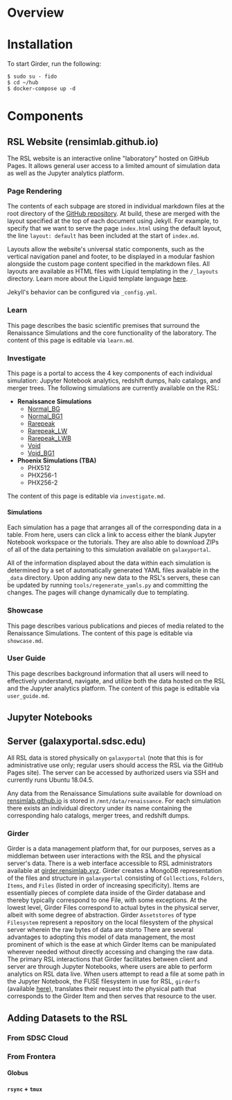 # Overview

# Installation

To start Girder, run the following:

```
$ sudo su - fido
$ cd ~/hub
$ docker-compose up -d
```

# Components

## RSL Website (rensimlab.github.io)

The RSL website is an interactive online "laboratory" hosted on GitHub Pages. It allows general user access to a limited amount of simulation data as well as the Jupyter analytics platform.

### Page Rendering

The contents of each subpage are stored in individual markdown files at the root directory of the [GitHub repository](https://github.com/rensimlab/rensimlab.github.io). At build, these are merged with the layout specified at the top of each document using Jekyll. For example, to specify that we want to serve the page `index.html` using the default layout, the line `layout: default` has been included at the start of `index.md`.

Layouts allow the website's universal static components, such as the vertical navigation panel and footer, to be displayed in a modular fashion alongside the custom page content specified in the markdown files. All layouts are available as HTML files with Liquid templating in the `/_layouts` directory. Learn more about the Liquid template language [here](https://shopify.github.io/liquid/).

Jekyll's behavior can be configured via `_config.yml`.

### Learn

This page describes the basic scientific premises that surround the Renaissance Simulations and the core functionality of the laboratory. The content of this page is editable via `learn.md`.

### Investigate

This page is a portal to access the 4 key components of each individual simulation: Jupyter Notebook analytics, redshift dumps, halo catalogs, and merger trees. The following simulations are currently available on the RSL:
- **Renaissance Simulations**
    - [Normal_BG](https://rensimlab.github.io/simulations/normal_bg.html)
    - [Normal_BG1](https://rensimlab.github.io/simulations/normal_bg1.html)
    - [Rarepeak](https://rensimlab.github.io/simulations/rarepeak.html)
    - [Rarepeak_LW](https://rensimlab.github.io/simulations/rarepeak_lw.html)
    - [Rarepeak_LWB](https://rensimlab.github.io/simulations/rarepeak_lwb.html)
    - [Void](https://rensimlab.github.io/simulations/void.html)
    - [Void_BG1](https://rensimlab.github.io/simulations/normal_bg.html)
- **Phoenix Simulations (TBA)**
    - PHX512
    - PHX256-1
    - PHX256-2

The content of this page is editable via `investigate.md`.

#### Simulations

Each simulation has a page that arranges all of the corresponding data in a table. From here, users can click a link to access either the blank Jupyter Notebook workspace or the tutorials. They are also able to download ZIPs of all of the data pertaining to this simulation available on `galaxyportal`.

All of the information displayed about the data within each simulation is determined by a set of automatically generated YAML files available in the `_data` directory. Upon adding any new data to the RSL's servers, these can be updated by running `tools/regenerate_yamls.py` and committing the changes. The pages will change dynamically due to templating.

### Showcase

This page describes various publications and pieces of media related to the Renaissance Simulations. The content of this page is editable via `showcase.md`.

### User Guide

This page describes background information that all users will need to effectively understand, navigate, and utilize both the data hosted on the RSL and the Jupyter analytics platform. The content of this page is editable via `user_guide.md`.

## Jupyter Notebooks

## Server (galaxyportal.sdsc.edu)

All RSL data is stored physically on `galaxyportal` (note that this is for administrative use only; regular users should access the RSL via the GitHub Pages site). The server can be accessed by authorized users via SSH and currently runs Ubuntu 18.04.5.

Any data from the Renaissance Simulations suite available for download on [rensimlab.github.io](rensimlab.github.io) is stored in `/mnt/data/renaissance`. For each simulation there exists an individual directory under its name containing the corresponding halo catalogs, merger trees, and redshift dumps.

### Girder

Girder is a data management platform that, for our purposes, serves as a middleman between user interactions with the RSL and the physical server's data. There is a web interface accessible to RSL administrators available at [girder.rensimlab.xyz](girder.rensimlab.xyz). Girder creates a MongoDB representation of the files and structure in `galaxyportal` consisting of `Collections`, `Folders`, `Items`, and `Files` (listed in order of increasing specificity). Items are essentially pieces of complete data inside of the Girder database and thereby typically correspond to one File, with some exceptions. At the lowest level, Girder Files correspond to actual bytes in the physical server, albeit with some degree of abstraction. Girder `Assetstores` of type `Filesystem` represent a repository on the local filesystem of the physical server wherein the raw bytes of data are storto
There are several advantages to adopting this model of data management, the most prominent of which is the ease at which Girder Items can be manipulated wherever needed without directly accessing and changing the raw data. The primary RSL interactions that Girder facilitates between client and server are through Jupyter Notebooks, where users are able to perform analytics on RSL data live. When users attempt to read a file at some path in the Jupyter Notebook, the FUSE filesystem in use for RSL, `girderfs` (available [here](https://github.com/data-exp-lab/girderfs)), translates their request into the physical path that corresponds to the Girder Item and then serves that resource to the user.

## Adding Datasets to the RSL

### From SDSC Cloud

<!---

All data for the Renaissance Simulations is stored in the SDSC cloud in the following places:
- [Voids](https://object.cloud.sdsc.edu/v1/AUTH_normanlab/Renaissance/)
- [Normal regions](https://object.cloud.sdsc.edu/v1/AUTH_normanlab/Renaissance_Normal/)
- [Rarepeaks](https://object.cloud.sdsc.edu/v1/AUTH_normanlab/Renaissance_Rarepeak/)

It is not recommended to use the web interface to retrieve data. SDSC cloud has a default maximum filesize, above which a file is segmented into multiple parts. Segmented files cannot be downloaded via the web interface. Instead, the [swift](https://github.com/openstack/python-swiftclient) client provides a command-line interface. Within the [rensimlab.github.io](https://rensimlab.github.io/rensimlab.github.io) repository, there is a script that can be run from `galaxyportal.sdsc.edu` to automatically download datasets from SDSC cloud and put them in the correct place.


```
$ cd rensimlab.github.io/tools
$ python cloud_retrieve.py -h
```

Before running the `cloud_retrieve` script, you will need to be authenticated on SDSC cloud. The SDSC cloud admins should have provided you with a bash script to run to get authenticated. You'll need to run this everytime you login to `galaxyportal` to download data.

```
$ source normanlab-openrc.sh
Please enter your OpenStack Password for project normanlab as user USERNAME
```
After that, run `cloud_retrieve.py` with the appropriate options to download the data you want. Data will be downloaded to a temporary directory and then moved automatically to the correct location. Downloading a single dataset takes roughly 20 minutes.
--->

### From Frontera

#### Globus

#### `rsync` + `tmux`